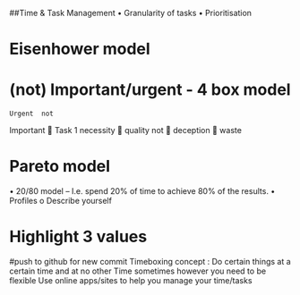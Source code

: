 ##Time & Task Management
•	Granularity of tasks
•	Prioritisation
#	Eisenhower model
#	(not) Important/urgent - 4 box model
	Urgent	not
Important		Task 1 necessity		quality
not		deception		waste
#	Pareto model
•	20/80 model – I.e. spend 20% of time to achieve 80% of the results.
•	Profiles
o	Describe yourself
#	Highlight 3 values
#push to github for new commit
Timeboxing concept :
Do certain things at a certain time and at no other Time
sometimes however you need to be flexible
Use online apps/sites to help you manage your time/tasks

